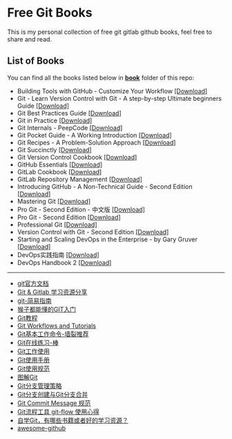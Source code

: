 # Free Git Books

This is my personal collection of free git gitlab github books, feel free to share and read.

## List of Books

You can find all the books listed below in [**book**](/book) folder of this repo:

* Building Tools with GitHub - Customize Your Workflow [[Download]](/book/Building%20Tools%20with%20GitHub%20-%20Customize%20Your%20Workflow.pdf)
* Git - Learn Version Control with Git - A step-by-step Ultimate beginners Guide [[Download]](/book/Git%20-%20Learn%20Version%20Control%20with%20Git%20-%20A%20step-by-step%20Ultimate%20beginners%20Guide.epub)
* Git Best Practices Guide [[Download]](/book/Git%20Best%20Practices%20Guide.pdf)
* Git in Practice [[Download]](/book/Git%20in%20Practice.epub)
* Git Internals - PeepCode [[Download]](/book/Git%20Internals%20-%20PeepCode.pdf)
* Git Pocket Guide - A Working Introduction [[Download]](/book/Git%20Pocket%20Guide%20-%20A%20Working%20Introduction.pdf)
* Git Recipes - A Problem-Solution Approach [[Download]](/book/Git%20Recipes%20-%20A%20Problem-Solution%20Approach.pdf)
* Git Succinctly [[Download]](/book/Git%20Succinctly.pdf)
* Git Version Control Cookbook [[Download]](/book/Git%20Version%20Control%20Cookbook.pdf)
* GitHub Essentials [[Download]](/book/GitHub%20Essentials.pdf)
* GitLab Cookbook [[Download]](/book/GitLab%20Cookbook.pdf)
* GitLab Repository Management [[Download]](/book/GitLab%20Repository%20Management.pdf)
* Introducing GitHub - A Non-Technical Guide - Second Edition [[Download]](/book/Introducing%20GitHub%20-%20A%20Non-Technical%20Guide%20-%20Second%20Edition.epub)
* Mastering Git [[Download]](/book/Mastering%20Git.pdf)
* Pro Git - Second Edition - 中文版 [[Download]](/book/Pro%20Git%20-%20Second%20Edition%20-%20%E4%B8%AD%E6%96%87%E7%89%88.pdf)
* Pro Git - Second Edition [[Download]](/book/Pro%20Git%20-%20Second%20Edition.pdf)
* Professional Git [[Download]](/book/Professional%20Git.pdf)
* Version Control with Git - Second Edition [[Download]](/book/Version%20Control%20with%20Git%20-%20Second%20Edition.pdf)
* Starting and Scaling DevOps in the Enterprise - by Gary Gruver [[Download]](/book/Starting%20and%20Scaling%20DevOps%20in%20the%20Enterprise.pdf)
* DevOps实践指南 [[Download]](/book/DevOps实践指南.pdf)
* DevOps Handbook 2 [[Download]](/book/DevOps%20Handbook%202.pdf)

---

- [git官方文档](https://git-scm.com/docs)
- [Git & Gitlab 学习资源分享](https://chegva.com/3138.html)
- [git-简易指南](https://www.bootcss.com/p/git-guide/)
- [猴子都能懂的GIT入门](https://backlog.com/git-tutorial/cn/)
- [Git教程](https://www.liaoxuefeng.com/wiki/896043488029600)
- [Git Workflows and Tutorials](https://github.com/xirong/my-git/blob/master/git-workflow-tutorial.md)
- [Git基本工作命令-墙裂推荐](http://www.ndpsoftware.com/git-cheatsheet.html)
- [Git在线练习-棒](https://learngitbranching.js.org/)
- [Git工作使用](https://chegva.com/tag/git/)
- [Git使用手册](https://chegva.com/2102.html)
- [Git使用规范](https://www.atlassian.com/git/tutorials/merging-vs-rebasing)
- [图解Git](http://marklodato.github.io/visual-git-guide/index-zh-cn.html)
- [Git分支管理策略](http://www.ruanyifeng.com/blog/2012/07/git.html)
- [Git分支创建与Git分支合并](http://www.ttlsa.com/linux/git-branch-create-merge/)
- [Git Commit Message 规范](https://www.jianshu.com/p/48b276a59247)
- [Git流程工具 git-flow 使用心得](https://www.jianshu.com/p/d530675f1102)
- [自学Git，有哪些书籍或者好的学习资源？](https://www.zhihu.com/question/38008771)
- [awesome-github](https://github.com/AntBranch/awesome-github)
